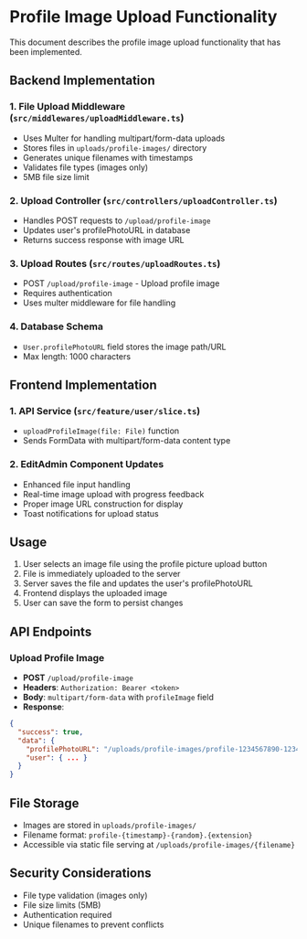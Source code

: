 # Profile Image Upload Functionality

This document describes the profile image upload functionality that has been implemented.

## Backend Implementation

### 1. File Upload Middleware (`src/middlewares/uploadMiddleware.ts`)
- Uses Multer for handling multipart/form-data uploads
- Stores files in `uploads/profile-images/` directory
- Generates unique filenames with timestamps
- Validates file types (images only)
- 5MB file size limit

### 2. Upload Controller (`src/controllers/uploadController.ts`)
- Handles POST requests to `/upload/profile-image`
- Updates user's profilePhotoURL in database
- Returns success response with image URL

### 3. Upload Routes (`src/routes/uploadRoutes.ts`)
- POST `/upload/profile-image` - Upload profile image
- Requires authentication
- Uses multer middleware for file handling

### 4. Database Schema
- `User.profilePhotoURL` field stores the image path/URL
- Max length: 1000 characters

## Frontend Implementation

### 1. API Service (`src/feature/user/slice.ts`)
- `uploadProfileImage(file: File)` function
- Sends FormData with multipart/form-data content type

### 2. EditAdmin Component Updates
- Enhanced file input handling
- Real-time image upload with progress feedback
- Proper image URL construction for display
- Toast notifications for upload status

## Usage

1. User selects an image file using the profile picture upload button
2. File is immediately uploaded to the server
3. Server saves the file and updates the user's profilePhotoURL
4. Frontend displays the uploaded image
5. User can save the form to persist changes

## API Endpoints

### Upload Profile Image
- **POST** `/upload/profile-image`
- **Headers**: `Authorization: Bearer <token>`
- **Body**: `multipart/form-data` with `profileImage` field
- **Response**: 
```json
{
  "success": true,
  "data": {
    "profilePhotoURL": "/uploads/profile-images/profile-1234567890-123456789.jpg",
    "user": { ... }
  }
}
```

## File Storage
- Images are stored in `uploads/profile-images/`
- Filename format: `profile-{timestamp}-{random}.{extension}`
- Accessible via static file serving at `/uploads/profile-images/{filename}`

## Security Considerations
- File type validation (images only)
- File size limits (5MB)
- Authentication required
- Unique filenames to prevent conflicts
